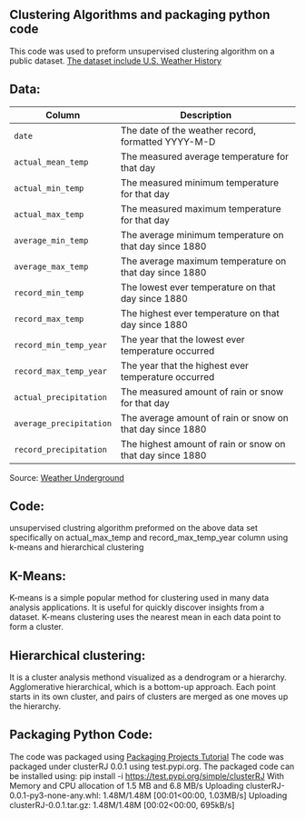 ## Clustering Algorithms and packaging python code
This code was used to preform unsupervised clustering algorithm on a public dataset. [The dataset include U.S. Weather History](https://github.com/fivethirtyeight/data/blob/master/us-weather-history/KPHL.csv) 

## Data:

Column | Description
---|---------
`date` | The date of the weather record, formatted YYYY-M-D
`actual_mean_temp` | The measured average temperature for that day
`actual_min_temp` | The measured minimum temperature for that day
`actual_max_temp` | The measured maximum temperature for that day
`average_min_temp` | The average minimum temperature on that day since 1880
`average_max_temp` | The average maximum temperature on that day since 1880
`record_min_temp` | The lowest ever temperature on that day since 1880
`record_max_temp` | The highest ever temperature on that day since 1880
`record_min_temp_year` | The year that the lowest ever temperature occurred
`record_max_temp_year` | The year that the highest ever temperature occurred
`actual_precipitation` | The measured amount of rain or snow for that day
`average_precipitation` | The average amount of rain or snow on that day since 1880
`record_precipitation` | The highest amount of rain or snow on that day since 1880

Source: [Weather Underground](http://wunderground.com)

## Code:
unsupervised clustring algorithm preformed on the above data set specifically on actual_max_temp and record_max_temp_year column using k-means and hierarchical clustering

## K-Means:
K-means is a simple popular method for clustering used in many data analysis applications. It is useful for quickly discover insights from a dataset. K-means clustering uses the nearest mean in each data point to form a cluster. 

## Hierarchical clustering:
It is a cluster analysis methond visualized as a dendrogram or a hierarchy. Agglomerative hierarchical, which is a bottom-up approach. Each point starts in its own cluster, and pairs of clusters are merged as one moves up the hierarchy.

## Packaging Python Code:
The code was packaged using [Packaging Projects Tutorial](https://packaging.python.org/tutorials/packaging-projects/)
The code was packaged under clusterRJ 0.0.1 using test.pypi.org. 
The packaged code can be installed using: 
    pip install -i https://test.pypi.org/simple/clusterRJ 
With Memory and CPU allocation of 1.5 MB and 6.8 MB/s
Uploading clusterRJ-0.0.1-py3-none-any.whl: 1.48M/1.48M [00:01<00:00, 1.03MB/s] 
Uploading clusterRJ-0.0.1.tar.gz:  1.48M/1.48M [00:02<00:00, 695kB/s] 
